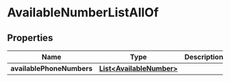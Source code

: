 

# AvailableNumberListAllOf


## Properties

Name | Type | Description | Notes
------------ | ------------- | ------------- | -------------
**availablePhoneNumbers** | [**List&lt;AvailableNumber&gt;**](AvailableNumber.md) |  |  [optional]



